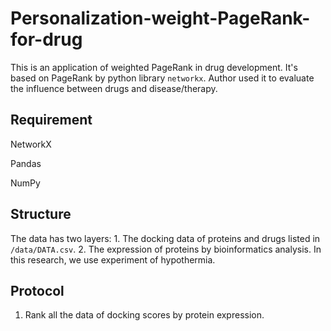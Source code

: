 # Personalization-weight-PageRank-for-drug

This is an application of weighted PageRank in drug development. It's based on PageRank by python library `networkx`. Author used it to evaluate the influence between drugs and disease/therapy.

## Requirement

NetworkX

Pandas

NumPy

## Structure

The data has two layers: 1. The docking data of proteins and drugs listed in `/data/DATA.csv`. 2. The expression of proteins by bioinformatics analysis. In this research, we use experiment of hypothermia.

## Protocol

1. Rank all the data of docking scores by protein expression.
